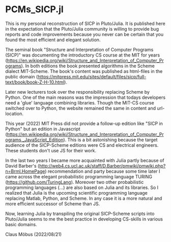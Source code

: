 # PCMs_SICP.jl
This is my personal reconstruction of SICP in Pluto/Julia. It is published here in the expectation that the Pluto/Julia community is willing to provide bug reports and code improvements because you never can be certain that you found the most efficient and elegant solution.

The seminal book "Structure and Interpretation of Computer Programs (SICP)" was documenting the introductory CS course at the MIT for years (https://en.wikipedia.org/wiki/Structure_and_Interpretation_of_Computer_Programs). In both editions the book presented algorithms in the Scheme dialect MIT-Scheme. The book's content was published as html-files in the public domain (https://mitpress.mit.edu/sites/default/files/sicp/full-text/book/book-Z-H-10.html). 

Later new lecturers took over the responsibility replacing Scheme by Python. One of the main reasons was the impression that todays developers need a 'glue' language combining libraries. Though the MIT-CS course switched over to Python, the website remained the same in content and url-location.

This year (2022) MIT Press did not provide a follow-up edition like "SICP in Python" but an edition in Javascript (https://en.wikipedia.org/wiki/Structure_and_Interpretation_of_Computer_Programs,_JavaScript_Edition). This is a bit astonishing because the target audience of the SICP-Scheme editions were CS and electrical engineers. These students don't use JS for their work.

In the last two years I became more acquainted with Julia partly because of David Barber's (http://web4.cs.ucl.ac.uk/staff/D.Barber/pmwiki/pmwiki.php?n=Brml.HomePage) recommendation and party because some time later I came across the elegant probabilistic programming language TURING (https://github.com/TuringLang). Moreover two other probabilistic programming languages (...) are also based on Julia and its libraries. So I realized that Julia is the upcoming scientific programming language replacing Matlab, Python, and Scheme. In any case it is a more natural and more efficient successor of Scheme than JS. 

Now, learning Julia by transpiling the original SICP-Scheme scripts into Pluto/Julia seems to me the best practice in developing CS-skills in various basic domains.

Claus Möbus (2022/08/21)
